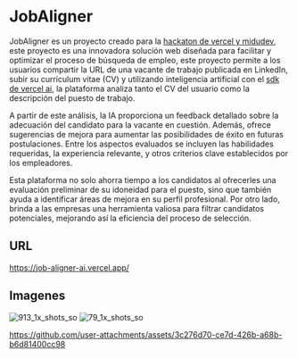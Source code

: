 # JobAligner

JobAligner es un proyecto creado para la [hackaton de vercel y midudev](https://github.com/midudev/hackaton-vercel-2024), este proyecto es una innovadora solución web diseñada para facilitar y optimizar el proceso de búsqueda de empleo, este proyecto permite a los usuarios compartir la URL de una vacante de trabajo publicada en LinkedIn, subir su currículum vitae (CV) y utilizando inteligencia artificial con el [sdk de vercel ai](https://sdk.vercel.ai/docs/introduction), la plataforma analiza tanto el CV del usuario como la descripción del puesto de trabajo.

A partir de este análisis, la IA proporciona un feedback detallado sobre la adecuación del candidato para la vacante en cuestión. Además, ofrece sugerencias de mejora para aumentar las posibilidades de éxito en futuras postulaciones. Entre los aspectos evaluados se incluyen las habilidades requeridas, la experiencia relevante, y otros criterios clave establecidos por los empleadores.

Esta plataforma no solo ahorra tiempo a los candidatos al ofrecerles una evaluación preliminar de su idoneidad para el puesto, sino que también ayuda a identificar áreas de mejora en su perfil profesional. Por otro lado, brinda a las empresas una herramienta valiosa para filtrar candidatos potenciales, mejorando así la eficiencia del proceso de selección.

## URL
https://job-aligner-ai.vercel.app/

## Imagenes
![913_1x_shots_so](https://github.com/user-attachments/assets/a9f84ffb-24a5-4c28-aff8-4720d1007da8)
![79_1x_shots_so](https://github.com/user-attachments/assets/54c03864-a699-4ca8-ab5c-0ffc4e74f312)

https://github.com/user-attachments/assets/3c276d70-ce7d-426b-a68b-b6d81400cc98
